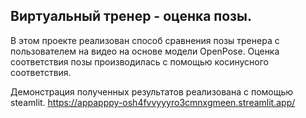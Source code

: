 ﻿## Виртуальный тренер - оценка позы.

В этом проекте реализован способ сравнения позы тренера с пользователем на видео на основе модели OpenPose.
Оценка соответствия позы производилась с помощью косинусного соответствия.


Демонстрация полученных результатов реализована с помощью steamlit.
https://appapppy-osh4fvvyyyro3cmnxgmeen.streamlit.app/


